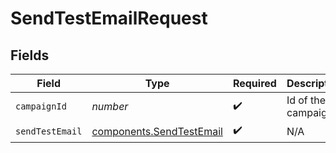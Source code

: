 # SendTestEmailRequest


## Fields

| Field                                                                | Type                                                                 | Required                                                             | Description                                                          |
| -------------------------------------------------------------------- | -------------------------------------------------------------------- | -------------------------------------------------------------------- | -------------------------------------------------------------------- |
| `campaignId`                                                         | *number*                                                             | :heavy_check_mark:                                                   | Id of the campaign                                                   |
| `sendTestEmail`                                                      | [components.SendTestEmail](../../models/components/sendtestemail.md) | :heavy_check_mark:                                                   | N/A                                                                  |